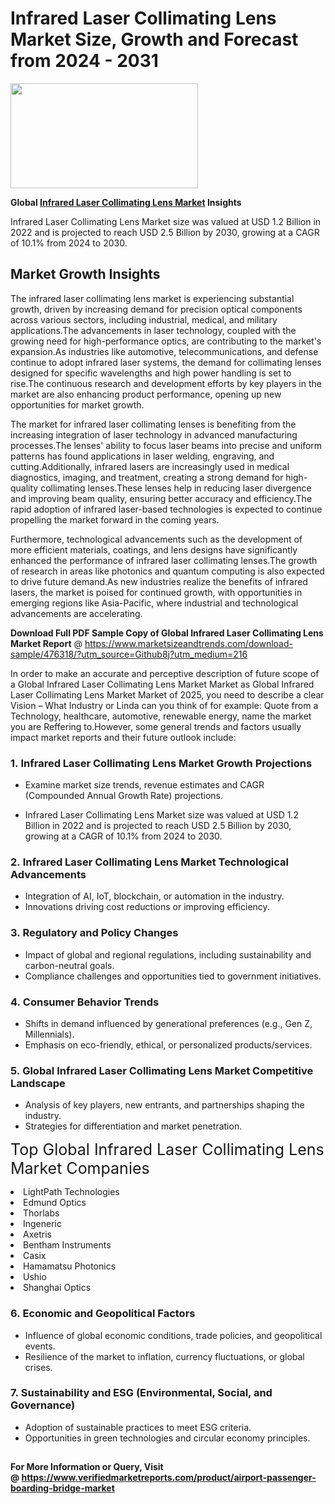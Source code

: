 <H1>Infrared Laser Collimating Lens Market Size, Growth and Forecast from 2024 - 2031</H1><img class="aligncenter size-medium wp-image-584254" src="https://thirdeyenews.in/wp-content/uploads/2024/09/Global-Market-Research-300x168.jpeg" alt="" width="300" height="168" /><p><strong>Global&nbsp;<a href="https://www.marketsizeandtrends.com/download-sample/476318/?utm_source=Github8j?utm_medium=216">Infrared Laser Collimating Lens Market</a> Insights</strong></p><p>Infrared Laser Collimating Lens Market size was valued at USD 1.2 Billion in 2022 and is projected to reach USD 2.5 Billion by 2030, growing at a CAGR of 10.1% from 2024 to 2030.</p><p><h2>Market Growth Insights</h2> <p>The infrared laser collimating lens market is experiencing substantial growth, driven by increasing demand for precision optical components across various sectors, including industrial, medical, and military applications.The advancements in laser technology, coupled with the growing need for high-performance optics, are contributing to the market's expansion.As industries like automotive, telecommunications, and defense continue to adopt infrared laser systems, the demand for collimating lenses designed for specific wavelengths and high power handling is set to rise.The continuous research and development efforts by key players in the market are also enhancing product performance, opening up new opportunities for market growth.</p> <p>The market for infrared laser collimating lenses is benefiting from the increasing integration of laser technology in advanced manufacturing processes.The lenses' ability to focus laser beams into precise and uniform patterns has found applications in laser welding, engraving, and cutting.Additionally, infrared lasers are increasingly used in medical diagnostics, imaging, and treatment, creating a strong demand for high-quality collimating lenses.These lenses help in reducing laser divergence and improving beam quality, ensuring better accuracy and efficiency.The rapid adoption of infrared laser-based technologies is expected to continue propelling the market forward in the coming years.</p> <p>Furthermore, technological advancements such as the development of more efficient materials, coatings, and lens designs have significantly enhanced the performance of infrared laser collimating lenses.The growth of research in areas like photonics and quantum computing is also expected to drive future demand.As new industries realize the benefits of infrared lasers, the market is poised for continued growth, with opportunities in emerging regions like Asia-Pacific, where industrial and technological advancements are accelerating.</p> <p><span class=""><strong>Download Full PDF Sample Copy of Global Infrared Laser Collimating Lens Market Report</strong> @ <a href="https://www.marketsizeandtrends.com/download-sample/476318/?utm_source=Github8j?utm_medium=216" target="_blank">https://www.marketsizeandtrends.com/download-sample/476318/?utm_source=Github8j?utm_medium=216</a></span></p><p>In order to make an accurate and perceptive description of future scope of a Global&nbsp;Infrared Laser Collimating Lens Market Market as Global&nbsp;Infrared Laser Collimating Lens Market Market of 2025, you need to describe a clear Vision &ndash; What Industry or Linda can you think of for example: Quote from a Technology, healthcare, automotive, renewable energy, name the market you are Reffering to.However, some general trends and factors usually impact market reports and their future outlook include:</p><h3>1.&nbsp;<strong>Infrared Laser Collimating Lens Market Growth Projections</strong></h3><ul><li>Examine market size trends, revenue estimates and CAGR (Compounded Annual Growth Rate) projections.</li><li><p>Infrared Laser Collimating Lens Market size was valued at USD 1.2 Billion in 2022 and is projected to reach USD 2.5 Billion by 2030, growing at a CAGR of 10.1% from 2024 to 2030.</p></li></ul><h3>2.&nbsp;<strong>Infrared Laser Collimating Lens Market Technological Advancements</strong></h3><ul><li>Integration of AI, IoT, blockchain, or automation in the industry.</li><li>Innovations driving cost reductions or improving efficiency.</li></ul><h3>3.&nbsp;<strong>Regulatory and Policy Changes</strong></h3><ul><li>Impact of global and regional regulations, including sustainability and carbon-neutral goals.</li><li>Compliance challenges and opportunities tied to government initiatives.</li></ul><h3>4.&nbsp;<strong>Consumer Behavior Trends</strong></h3><ul><li>Shifts in demand influenced by generational preferences (e.g., Gen Z, Millennials).</li><li>Emphasis on eco-friendly, ethical, or personalized products/services.</li></ul><h3>5.&nbsp;<strong>Global Infrared Laser Collimating Lens Market Competitive Landscape</strong></h3><ul><li>Analysis of key players, new entrants, and partnerships shaping the industry.</li><li>Strategies for differentiation and market penetration.</li></ul><p data-pm-slice="1 1 []"><span style="color: inherit; font-family: inherit; font-size: 25px;">Top Global Infrared Laser Collimating Lens Market Companies</span></p><div class="" data-test-id=""><p><li>LightPath Technologies</li><li> Edmund Optics</li><li> Thorlabs</li><li> Ingeneric</li><li> Axetris</li><li> Bentham Instruments</li><li> Casix</li><li> Hamamatsu Photonics</li><li> Ushio</li><li> Shanghai Optics</li></p></div><h3>6.&nbsp;<strong>Economic and Geopolitical Factors</strong></h3><ul><li>Influence of global economic conditions, trade policies, and geopolitical events.</li><li>Resilience of the market to inflation, currency fluctuations, or global crises.</li></ul><h3>7.&nbsp;<strong>Sustainability and ESG (Environmental, Social, and Governance)</strong></h3><ul><li>Adoption of sustainable practices to meet ESG criteria.</li><li>Opportunities in green technologies and circular economy principles.</li></ul><h2><strong style="font-size: 14px;">For More Information or Query, Visit @&nbsp;</strong><a style="background-color: #ffffff; font-size: 14px;" href="https://www.marketsizeandtrends.com/report/infrared-laser-collimating-lens-market/" target="_blank">https://www.verifiedmarketreports.com/product/airport-passenger-boarding-bridge-market</a></h2>